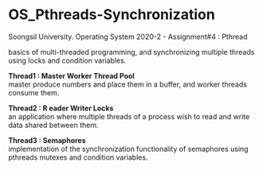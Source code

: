 # OS_Pthreads-Synchronization
Soongsil University. Operating System 2020-2 - Assignment#4 : Pthread

basics of multi-threaded programming, and synchronizing multiple threads using locks and condition variables.  
  
**Thread1 : Master Worker Thread Pool**  
master produce numbers and place them in a buffer, and worker threads consume them.  
  
**Thread2 : R eader Writer Locks**  
an application where multiple threads of a process wish to read and write data shared between them.  
  
**Thread3 : Semaphores**  
implementation of the synchronization functionality of semaphores using pthreads mutexes and condition variables.  
